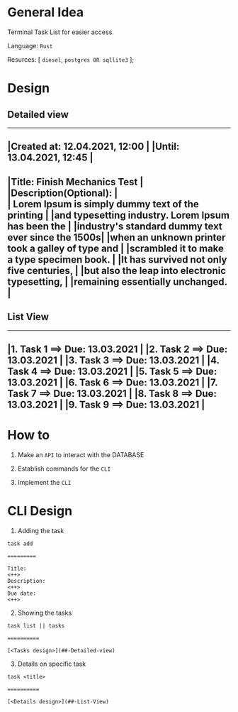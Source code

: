 # General Idea

Terminal Task List for easier access.

Language: `Rust`

Resurces: [
  `diesel`,
  `postgres OR sqllite3`
];

# Design

## Detailed view

-----------------------------------------------------
|Created at: 12.04.2021, 12:00                      |
|Until: 13.04.2021, 12:45                           |
-----------------------------------------------------
|Title: Finish Mechanics Test                       |  
|Description(Optional):                             |  
| Lorem Ipsum is simply dummy text of the printing  |
|and typesetting industry. Lorem Ipsum has been the |
|industry's standard dummy text ever since the 1500s|
|when an unknown printer took a galley of type and  |
|scrambled it to make a type specimen book.         |
|It has survived not only five centuries,           |
|but also the leap into electronic typesetting,     |
|remaining essentially unchanged.                   |
-----------------------------------------------------

## List View
-----------------------------------------------------
|1. Task 1 ==> Due: 13.03.2021                      |
|2. Task 2 ==> Due: 13.03.2021                      |
|3. Task 3 ==> Due: 13.03.2021                      |
|4. Task 4 ==> Due: 13.03.2021                      |
|5. Task 5 ==> Due: 13.03.2021                      |
|6. Task 6 ==> Due: 13.03.2021                      |
|7. Task 7 ==> Due: 13.03.2021                      |
|8. Task 8 ==> Due: 13.03.2021                      |
|9. Task 9 ==> Due: 13.03.2021                      |
-----------------------------------------------------

# How to

1. Make an `API` to interact with the DATABASE
2. Establish commands for the `CLI`

3. Implement the `CLI`

# CLI Design

1. Adding the task

```shell
task add 

=========

Title:
<++>
Description:
<++>
Due date:
<++>
```
2. Showing the tasks

```shell
task list || tasks

==========

[<Tasks design>](##-Detailed-view)
```
3. Details on specific task

```shell
task <title>

==========

[<Details design>](##-List-View)
```
